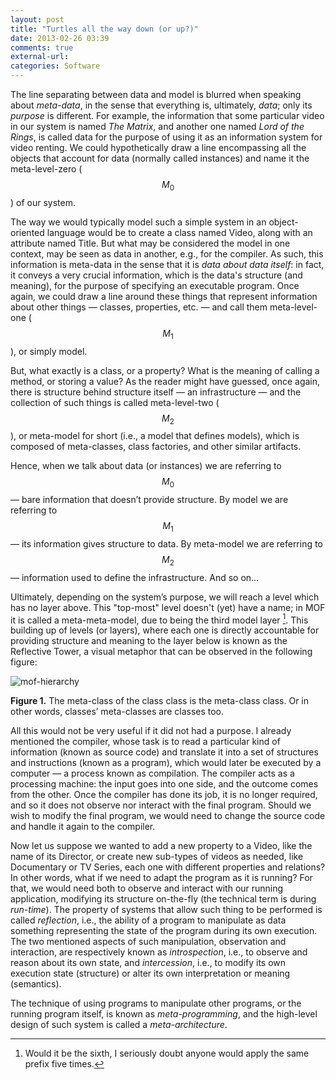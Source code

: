 ```yaml
---
layout: post
title: "Turtles all the way down (or up?)"
date: 2013-02-26 03:39
comments: true
external-url:
categories: Software
---
```


The line separating between data and model is blurred when speaking about *meta-data*, in the sense that everything is, ultimately, *data*; only its *purpose* is different. For example, the information that some particular video in our system is named *The Matrix*, and another one named *Lord of the Rings*, is called data for the purpose of using it as an information system for video renting. We could hypothetically draw a line encompassing all the objects that account for data (normally called instances) and name it the meta-level-zero ($$M_0$$) of our system.

The way we would typically model such a simple system in an object-oriented language would be to create a class named Video, along with an attribute named Title. But what may be considered the model in one context, may be seen as data in another, e.g., for the compiler. As such, this information is meta-data in the sense that it is *data about data itself*: in fact, it conveys a very crucial information, which is the data's structure (and meaning), for the purpose of specifying an executable program. Once again, we could draw a line around these things that represent information about other things — classes, properties, etc. — and call them meta-level-one ($$M_1$$), or simply model.

But, what exactly is a class, or a property? What is the meaning of calling a method, or storing a value? As the reader might have guessed, once again, there is structure behind structure itself — an infrastructure — and the collection of such things is called meta-level-two ($$M_2$$), or meta-model for short (i.e., a model that defines models), which is composed of meta-classes, class factories, and other similar artifacts.

Hence, when we talk about data (or instances) we are referring to $$M_0$$ — bare information that doesn’t provide structure. By model we are referring to $$M_1$$ — its information gives structure to data. By meta-model we are referring to $$M_2$$ — information used to define the infrastructure. And so on...

Ultimately, depending on the system’s purpose, we will reach a level which has no layer above. This "top-most" level doesn't (yet) have a name; in MOF it is called a meta-meta-model, due to being the third model layer [^1]. This building up of levels (or layers), where each one is directly accountable for providing structure and meaning to the layer below is known as the Reflective Tower, a visual metaphor that can be observed in the following figure:

![mof-hierarchy](http://skyservers.org/~bytter/mof-hierarchy.png)

**Figure 1.** The meta-class of the class class is the meta-class class. Or in other words, classes’ meta-classes are classes too.

All this would not be very useful if it did not had a purpose. I already mentioned the compiler, whose task is to read a particular kind of information (known as source code) and translate it into a set of structures and instructions (known as a program), which would later be executed by a computer — a process known as compilation. The compiler acts as a processing machine: the input goes into one side, and the outcome comes from the other. Once the compiler has done its job, it is no longer required, and so it does not observe nor interact with the final program. Should we wish to modify the final program, we would need to change the source code and handle it again to the compiler.

Now let us suppose we wanted to add a new property to a Video, like the name of its Director, or create new sub-types of videos as needed, like Documentary or TV Series, each one with different properties and relations? In other words, what if we need to adapt the program as it is running? For that, we would need both to observe and interact with our running application, modifying its structure on-the-fly (the technical term is during *run-time*). The property of systems that allow such thing to be performed is called *reflection*, i.e., the ability of a program to manipulate as data something representing the state of the program during its own execution. The two mentioned aspects of such manipulation, observation and interaction, are respectively known as *introspection*, i.e., to observe and reason about its own state, and *intercession*, i.e., to modify its own execution state (structure) or alter its own interpretation or meaning (semantics).

The technique of using programs to manipulate other programs, or the running program itself, is known as *meta-programming*, and the high-level design of such system is called a *meta-architecture*.

[^1]: Would it be the sixth, I seriously doubt anyone would apply the same prefix five times.
